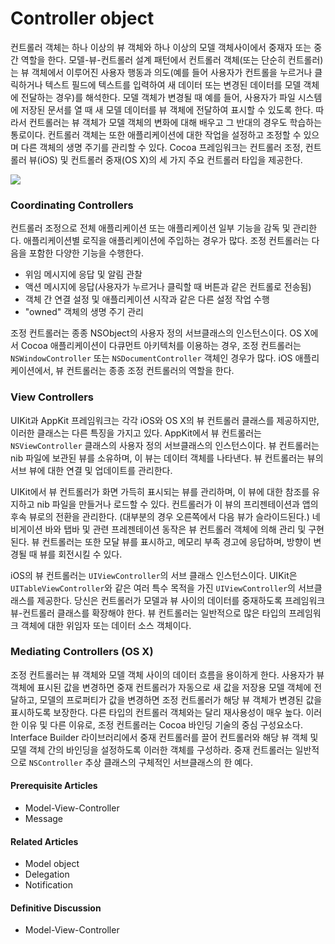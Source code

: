 # Controller object

컨트롤러 객체는 하나 이상의 뷰 객체와 하나 이상의 모델 객체사이에서 중재자 또는 중간 역할을 한다. 모델-뷰-컨트롤러 설계 패턴에서 컨트롤러 객체\(또는 단순히 컨트롤러\)는 뷰 객체에서 이루어진 사용자 행동과 의도\(예를 들어 사용자가 컨트롤을 누르거나 클릭하거나 텍스트 필드에 텍스트를 입력하여 새 데이터 또는 변경된 데이터를 모델 객체에 전달하는 경우\)를 해석한다. 모델 객체가 변경될 때 예를 들어, 사용자가 파일 시스템에 저장된 문서를 열 때 새 모델 데이터를 뷰 객체에 전달하여 표시할 수 있도록 한다. 따라서 컨트롤러는 뷰 객체가 모델 객체의 변화에 대해 배우고 그 반대의 경우도 학습하는 통로이다. 컨트롤러 객체는 또한 애플리케이션에 대한 작업을 설정하고 조정할 수 있으며 다른 객체의 생명 주기를 관리할 수 있다. Cocoa 프레임워크는 컨트롤러 조정, 컨트롤러 뷰\(iOS\) 및 컨트롤러 중재\(OS X\)의 세 가지 주요 컨트롤러 타입을 제공한다.

![](file:///Users/BLU/TIL/iOS/Cocoa-Core-Competencies/Images/controller_object_2x.png?lastModify=1572840714)

### Coordinating Controllers

컨트롤러 조정으로 전체 애플리케이션 또는 애플리케이션 일부 기능을 감독 및 관리한다. 애플리케이션별 로직을 애플리케이션에 주입하는 경우가 많다. 조정 컨트롤러는 다음을 포함한 다양한 기능을 수행한다.

* 위임 메시지에 응답 및 알림 관찰
* 액션 메시지에 응답\(사용자가 누르거나 클릭할 때 버튼과 같은 컨트롤로 전송됨\)
* 객체 간 연결 설정 및 애플리케이션 시작과 같은 다른 설정 작업 수행
* "owned" 객체의 생명 주기 관리

조정 컨트롤러는 종종 NSObject의 사용자 정의 서브클래스의 인스턴스이다. OS X에서 Cocoa 애플리케이션이 다큐먼트 아키텍처를 이용하는 경우, 조정 컨트롤러는 `NSWindowController` 또는 `NSDocumentController` 객체인 경우가 많다. iOS 애플리케이션에서, 뷰 컨트롤러는 종종 조정 컨트롤러의 역할을 한다.

### View Controllers

UIKit과 AppKit 프레임워크는 각각 iOS와 OS X의 뷰 컨트롤러 클래스를 제공하지만, 이러한 클래스는 다른 특징을 가지고 있다. AppKit에서 뷰 컨트롤러는 `NSViewController` 클래스의 사용자 정의 서브클래스의 인스턴스이다. 뷰 컨트롤러는 nib 파일에 보관된 뷰를 소유하며, 이 뷰는 데이터 객체를 나타낸다. 뷰 컨트롤러는 뷰의 서브 뷰에 대한 연결 및 업데이트를 관리한다.

UIKit에서 뷰 컨트롤러가 화면 가득히 표시되는 뷰를 관리하며, 이 뷰에 대한 참조를 유지하고 nib 파일을 만들거나 로드할 수 있다. 컨트롤러가 이 뷰의 프리젠테이션과 앱의 후속 뷰로의 전환을 관리한다. \(대부분의 경우 오른쪽에서 다음 뷰가 슬라이드된다.\) 네비게이션 바와 탭바 및 관련 프레젠테이션 동작은 뷰 컨트롤러 객체에 의해 관리 및 구현된다. 뷰 컨트롤러는 또한 모달 뷰를 표시하고, 메모리 부족 경고에 응답하며, 방향이 변경될 때 뷰를 회전시킬 수 있다.

iOS의 뷰 컨트롤러는 `UIViewController`의 서브 클래스 인스턴스이다. UIKit은 `UITableViewController`와 같은 여러 특수 목적을 가진 `UIViewController`의 서브클래스를 제공한다. 당신은 컨트롤러가 모델과 뷰 사이의 데이터를 중재하도록 프레임워크 뷰-컨트롤러 클래스를 확장해야 한다. 뷰 컨트롤러는 일반적으로 많은 타입의 프레임워크 객체에 대한 위임자 또는 데이터 소스 객체이다.

### Mediating Controllers \(OS X\)

조정 컨트롤러는 뷰 객체와 모델 객체 사이의 데이터 흐름을 용이하게 한다. 사용자가 뷰 객체에 표시된 값을 변경하면 중재 컨트롤러가 자동으로 새 값을 저장용 모델 객체에 전달하고, 모델의 프로퍼티가 값을 변경하면 조정 컨트롤러가 해당 뷰 객체가 변경된 값을 표시하도록 보장한다. 다른 타입의 컨트롤러 객체와는 달리 재사용성이 매우 높다. 이러한 이유 및 다른 이유로, 조정 컨트롤러는 Cocoa 바인딩 기술의 중심 구성요소다. Interface Builder 라이브러리에서 중재 컨트롤러를 끌어 컨트롤러와 해당 뷰 객체 및 모델 객체 간의 바인딩을 설정하도록 이러한 객체를 구성하라. 중재 컨트롤러는 일반적으로 `NSController` 추상 클래스의 구체적인 서브클래스의 한 예다.

#### Prerequisite Articles

* Model-View-Controller
* Message

#### Related Articles

* Model object
* Delegation
* Notification

#### Definitive Discussion

* Model-View-Controller

